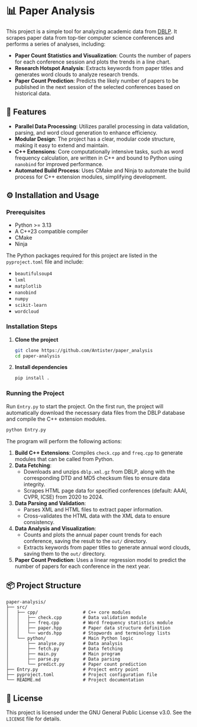# 📊 Paper Analysis

This project is a simple tool for analyzing academic data from [DBLP](dblp.org). It scrapes paper data from top-tier computer science conferences and performs a series of analyses, including:

  * **Paper Count Statistics and Visualization**: Counts the number of papers for each conference session and plots the trends in a line chart.
  * **Research Hotspot Analysis**: Extracts keywords from paper titles and generates word clouds to analyze research trends.
  * **Paper Count Prediction**: Predicts the likely number of papers to be published in the next session of the selected conferences based on historical data.

## 🚀 Features

  * **Parallel Data Processing**: Utilizes parallel processing in data validation, parsing, and word cloud generation to enhance efficiency.
  * **Modular Design**: The project has a clear, modular code structure, making it easy to extend and maintain.
  * **C++ Extensions**: Core computationally intensive tasks, such as word frequency calculation, are written in C++ and bound to Python using `nanobind` for improved performance.
  * **Automated Build Process**: Uses CMake and Ninja to automate the build process for C++ extension modules, simplifying development.

## ⚙️ Installation and Usage

### Prerequisites

  * Python \>= 3.13
  * A C++23 compatible compiler
  * CMake
  * Ninja

The Python packages required for this project are listed in the `pyproject.toml` file and include:

  * `beautifulsoup4`
  * `lxml`
  * `matplotlib`
  * `nanobind`
  * `numpy`
  * `scikit-learn`
  * `wordcloud`

### Installation Steps

1.  **Clone the project**

    ```bash
    git clone https://github.com/Antister/paper_analysis
    cd paper-analysis
    ```

2.  **Install dependencies**

    ```bash
    pip install .
    ```

### Running the Project

Run `Entry.py` to start the project. On the first run, the project will automatically download the necessary data files from the DBLP database and compile the C++ extension modules.

```bash
python Entry.py
```

The program will perform the following actions:

1.  **Build C++ Extensions**: Compiles `check.cpp` and `freq.cpp` to generate modules that can be called from Python.
2.  **Data Fetching**:
      * Downloads and unzips `dblp.xml.gz` from DBLP, along with the corresponding DTD and MD5 checksum files to ensure data integrity.
      * Scrapes HTML page data for specified conferences (default: AAAI, CVPR, ICSE) from 2020 to 2024.
3.  **Data Parsing and Validation**:
      * Parses XML and HTML files to extract paper information.
      * Cross-validates the HTML data with the XML data to ensure consistency.
4.  **Data Analysis and Visualization**:
      * Counts and plots the annual paper count trends for each conference, saving the result to the `out/` directory.
      * Extracts keywords from paper titles to generate annual word clouds, saving them to the `out/` directory.
5.  **Paper Count Prediction**: Uses a linear regression model to predict the number of papers for each conference in the next year.

## 📦 Project Structure

```
paper-analysis/
├── src/
│   ├── cpp/                 # C++ core modules
│   │   ├── check.cpp        # Data validation module
│   │   ├── freq.cpp         # Word frequency statistics module
│   │   ├── paper.hpp        # Paper data structure definition
│   │   └── words.hpp        # Stopwords and terminology lists
│   └── python/              # Main Python logic
│       ├── analyse.py       # Data analysis
│       ├── fetch.py         # Data fetching
│       ├── main.py          # Main program
│       ├── parse.py         # Data parsing
│       └── predict.py       # Paper count prediction
├── Entry.py                 # Project entry point
├── pyproject.toml           # Project configuration file
└── README.md                # Project documentation
```

## 📄 License

This project is licensed under the GNU General Public License v3.0. See the `LICENSE` file for details.